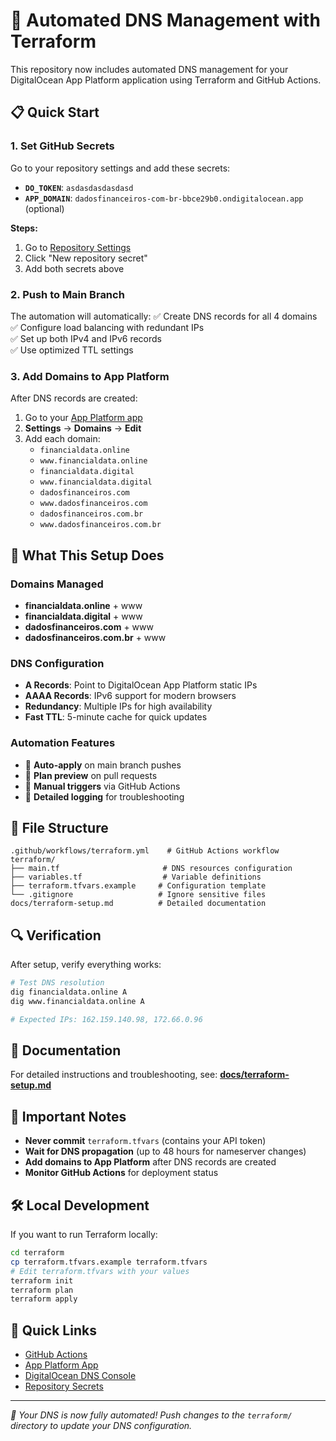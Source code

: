# 🚀 Automated DNS Management with Terraform

This repository now includes automated DNS management for your DigitalOcean App Platform application using Terraform and GitHub Actions.

## 📋 Quick Start

### 1. Set GitHub Secrets

Go to your repository settings and add these secrets:

- **`DO_TOKEN`**: `asdasdasdasdasd`
- **`APP_DOMAIN`**: `dadosfinanceiros-com-br-bbce29b0.ondigitalocean.app` (optional)

**Steps:**
1. Go to [Repository Settings](https://github.com/saas2guys/dadosfinanceiros.com.br/settings/secrets/actions)
2. Click "New repository secret"
3. Add both secrets above

### 2. Push to Main Branch

The automation will automatically:
✅ Create DNS records for all 4 domains  
✅ Configure load balancing with redundant IPs  
✅ Set up both IPv4 and IPv6 records  
✅ Use optimized TTL settings  

### 3. Add Domains to App Platform

After DNS records are created:
1. Go to your [App Platform app](https://cloud.digitalocean.com/apps/bbce29b0-3bff-4306-a11b-e6a539beef04)
2. **Settings** → **Domains** → **Edit**
3. Add each domain:
   - `financialdata.online`
   - `www.financialdata.online`
   - `financialdata.digital`
   - `www.financialdata.digital`
   - `dadosfinanceiros.com`
   - `www.dadosfinanceiros.com`
   - `dadosfinanceiros.com.br`
   - `www.dadosfinanceiros.com.br`

## 🎯 What This Setup Does

### Domains Managed
- **financialdata.online** + www
- **financialdata.digital** + www  
- **dadosfinanceiros.com** + www
- **dadosfinanceiros.com.br** + www

### DNS Configuration
- **A Records**: Point to DigitalOcean App Platform static IPs
- **AAAA Records**: IPv6 support for modern browsers
- **Redundancy**: Multiple IPs for high availability
- **Fast TTL**: 5-minute cache for quick updates

### Automation Features
- 🤖 **Auto-apply** on main branch pushes
- 👀 **Plan preview** on pull requests  
- 🔧 **Manual triggers** via GitHub Actions
- 📝 **Detailed logging** for troubleshooting

## 📁 File Structure

```
.github/workflows/terraform.yml    # GitHub Actions workflow
terraform/
├── main.tf                       # DNS resources configuration
├── variables.tf                  # Variable definitions
├── terraform.tfvars.example     # Configuration template
└── .gitignore                   # Ignore sensitive files
docs/terraform-setup.md          # Detailed documentation
```

## 🔍 Verification

After setup, verify everything works:

```bash
# Test DNS resolution
dig financialdata.online A
dig www.financialdata.online A

# Expected IPs: 162.159.140.98, 172.66.0.96
```

## 📖 Documentation

For detailed instructions and troubleshooting, see:
**[docs/terraform-setup.md](docs/terraform-setup.md)**

## 🚨 Important Notes

- **Never commit** `terraform.tfvars` (contains your API token)
- **Wait for DNS propagation** (up to 48 hours for nameserver changes)
- **Add domains to App Platform** after DNS records are created
- **Monitor GitHub Actions** for deployment status

## 🛠️ Local Development

If you want to run Terraform locally:

```bash
cd terraform
cp terraform.tfvars.example terraform.tfvars
# Edit terraform.tfvars with your values
terraform init
terraform plan
terraform apply
```

## 🔗 Quick Links

- [GitHub Actions](https://github.com/saas2guys/dadosfinanceiros.com.br/actions)
- [App Platform App](https://cloud.digitalocean.com/apps/bbce29b0-3bff-4306-a11b-e6a539beef04)
- [DigitalOcean DNS Console](https://cloud.digitalocean.com/networking/domains)
- [Repository Secrets](https://github.com/saas2guys/dadosfinanceiros.com.br/settings/secrets/actions)

---

*🎉 Your DNS is now fully automated! Push changes to the `terraform/` directory to update your DNS configuration.* 